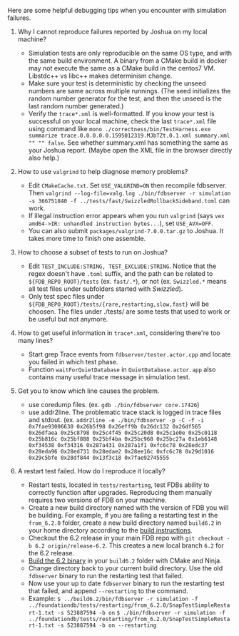 Here are some helpful debugging tips when you encounter with simulation failures.

1. Why I cannot reproduce failures reported by Joshua on my local machine?
   * Simulation tests are only reproducible on the same OS type, and with the same build environment.  A binary from a CMake build in docker may not execute the same as a CMake build in the centos7 VM.  Libstdc++  vs libc++ makes determinism change.
   * Make sure your test is deterministic by checking the unseed numbers are same across multiple runnings. (The seed initializes the random number generator for the test, and then the unseed is the last random number generated.)
   * Verify the `trace*.xml` is well-formatted. 
     If you know your test is successful on your local machine, check the last `trace*.xml` file using command like `mono ./correctness/bin/TestHarness.exe summarize trace.0.0.0.0.0.1595012319.MJbTZt.0.1.xml summary.xml "" "" false`. See whether summary.xml has something the same as your Joshua report.
     (Maybe open the XML file in the browser directly also help.)

2. How to use `valgrind` to help diagnose memory problems?
   * Edit `CMakeCache.txt`. Set `USE_VALGRIND=ON` then recompile fdbserver. Then `valgrind --log-file=valg.log ./bin/fdbserver -r simulation -s 366751840 -f ../tests/fast/SwizzledRollbackSideband.toml` can work.
   * If illegal instruction error appears when you run `valgrind` (says `vex amd64->IR: unhandled instruction bytes...`), set `USE_AVX=OFF`.
   * You can also submit `packages/valgrind-7.0.0.tar.gz` to Joshua. It takes more time to finish one assemble.

3. How to choose a subset of tests to run on Joshua?
   * Edit `TEST_INCLUDE:STRING, TEST_EXCLUDE:STRING`. Notice that the regex doesn't have `.toml` suffix, and the path can be related to `${FDB_REPO_ROOT}/tests` (ex. `fast/.*`), or not (ex. `Swizzled.*` means all test files under subfolders started with _Swizzled_).
   * Only test spec files under `${FDB_REPO_ROOT}/tests/{rare,restarting,slow,fast}` will be choosen. The files under ./tests/ are some tests that used to work or be useful but not anymore.

4. How to get useful information in `trace*.xml`, considering there're too many lines?
   * Start grep Trace events from `fdbserver/tester.actor.cpp` and locate you failed in which test phase.
   * Function `waitForQuietDatabase` in `QuietDatabase.actor.app` also contains many useful trace message in simulation test.

5. Get you to know which line causes the problem.
   * use coredump files. (ex. `gdb ./bin/fdbserver core.17426`)
   * use addr2line. The problematic trace stack is logged in trace files and stdout. (ex. `addr2line -e ./bin/fdbserver -p -C -f -i 0x7fae93006630 0x26b5f98 0x26eff9b 0x26dc132 0x26df565 0x26dfaea 0x25c8798 0x25c4f45 0x25c20d8 0x25c1e0e 0x25c0118 0x25b816c 0x25bf888 0x25bf4ba 0x25bc968 0x25bc27a 0x1eb6148 0xf34538 0xf34316 0x287a431 0x287a1f1 0xfc6c78 0x28edc37 0x28eda96 0x28ed731 0x28edae2 0x28ee16c 0xfc6c78 0x29d1016 0x29c5bfe 0x28df844 0x13f3c18 0x7fae92745555`

6. A restart test failed. How do I reproduce it locally?
    * Restart tests, located in `tests/restarting`, test FDBs ability to correctly function after upgrades. Reproducing them manually requires two versions of FDB on your machine.
    * Create a new build directory named with the version of FDB you will be building. For example, if you are failing a restarting test in the `from_6.2.0` folder, create a new build directory named `build6.2` in your home directory according to the [build instructions](https://github.com/apple/foundationdb/wiki/FoundationDB-Development-Setup#building-foundationdb).
    * Checkout the 6.2 release in your main FDB repo with `git checkout -b 6.2 origin/release-6.2`. This creates a new local branch `6.2` for the 6.2 release.
    * [Build the 6.2 binary](https://github.com/apple/foundationdb/wiki/FoundationDB-Development-Setup#building-foundationdb) in your `build6.2` folder with CMake and Ninja.
    * Change directory back to your current build directory. Use the old `fdbserver` binary to run the restarting test that failed.
    * Now use your up to date `fdbserver` binary to run the restarting test that failed, and append `--restarting` to the command.
    * Example: `$ ../build6.2/bin/fdbserver -r simulation -f ../foundationdb/tests/restarting/from_6.2.0/SnapTestSimpleRestart-1.txt -s 523887594 -b on` `$ ./bin/fdbserver -r simulation -f ../foundationdb/tests/restarting/from_6.2.0/SnapTestSimpleRestart-1.txt -s 523887594 -b on --restarting`